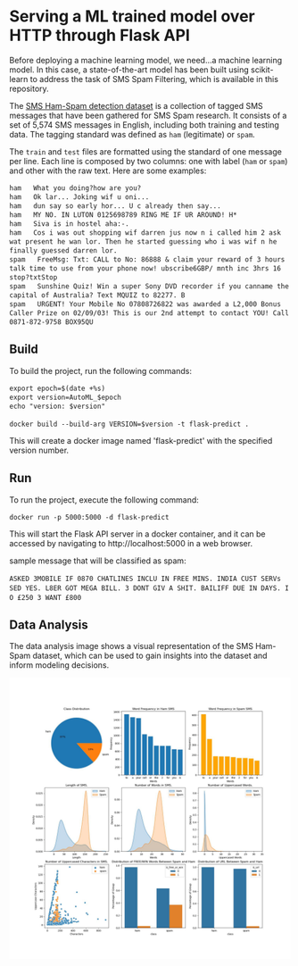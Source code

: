 
# Serving a ML trained model over HTTP through Flask API

Before deploying a machine learning model, we need…a machine learning model. In this case, a state-of-the-art model has been built using scikit-learn to address the task of SMS Spam Filtering, which is available in this repository.

The [SMS Ham-Spam detection dataset](.SMSSpamCollection) is a collection of tagged SMS messages that have been gathered for SMS Spam research. It consists of a set of 5,574 SMS messages in English, including both training and testing data. The tagging standard was defined as `ham` (legitimate) or `spam`.

The `train` and `test` files are formatted using the standard of one message per line. Each line is composed by two columns: one with label (`ham` or `spam`) and other with the raw text. Here are some examples:


```
ham   What you doing?how are you?
ham   Ok lar... Joking wif u oni...
ham   dun say so early hor... U c already then say...
ham   MY NO. IN LUTON 0125698789 RING ME IF UR AROUND! H*
ham   Siva is in hostel aha:-.
ham   Cos i was out shopping wif darren jus now n i called him 2 ask wat present he wan lor. Then he started guessing who i was wif n he finally guessed darren lor.
spam   FreeMsg: Txt: CALL to No: 86888 & claim your reward of 3 hours talk time to use from your phone now! ubscribe6GBP/ mnth inc 3hrs 16 stop?txtStop
spam   Sunshine Quiz! Win a super Sony DVD recorder if you canname the capital of Australia? Text MQUIZ to 82277. B
spam   URGENT! Your Mobile No 07808726822 was awarded a L2,000 Bonus Caller Prize on 02/09/03! This is our 2nd attempt to contact YOU! Call 0871-872-9758 BOX95QU

```

## Build

To build the project, run the following commands:

```
export epoch=$(date +%s)
export version=AutoML_$epoch
echo "version: $version"

docker build --build-arg VERSION=$version -t flask-predict .
```

This will create a docker image named 'flask-predict' with the specified version number.


## Run

To run the project, execute the following command:

```
docker run -p 5000:5000 -d flask-predict
```

This will start the Flask API server in a docker container, and it can be accessed by navigating to http://localhost:5000 in a web browser.


sample message that will be classified as spam:

`ASKED 3MOBILE IF 0870 CHATLINES INCLU IN FREE MINS. INDIA CUST SERVs SED YES. L8ER GOT MEGA BILL. 3 DONT GIV A SHIT. BAILIFF DUE IN DAYS. I O £250 3 WANT £800`

## Data Analysis

The data analysis image shows a visual representation of the SMS Ham-Spam dataset, which can be used to gain insights into the dataset and inform modeling decisions.

![data analysis](./assets/data_analysis.jpg)
